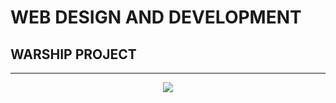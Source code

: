 # WEB DESIGN AND DEVELOPMENT
## WARSHIP PROJECT
<hr>
<p align="center">
  <img src="https://cdn.discordapp.com/attachments/946408815119699998/971025532911222794/unknown.png">
</p>
